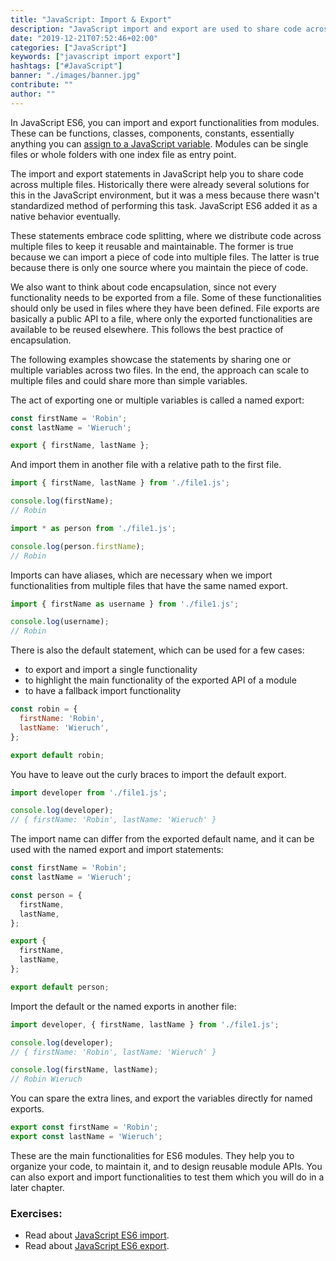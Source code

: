 ```yaml
---
title: "JavaScript: Import & Export"
description: "JavaScript import and export are used to share code across folders and files. This walkthrough shows common use cases and how to apply import and export statements ..."
date: "2019-12-21T07:52:46+02:00"
categories: ["JavaScript"]
keywords: ["javascript import export"]
hashtags: ["#JavaScript"]
banner: "./images/banner.jpg"
contribute: ""
author: ""
---
```


<Sponsorship />

In JavaScript ES6, you can import and export functionalities from modules. These can be functions, classes, components, constants, essentially anything you can [assign to a JavaScript variable](/javascript-variable). Modules can be single files or whole folders with one index file as entry point.

The import and export statements in JavaScript help you to share code across multiple files. Historically there were already several solutions for this in the JavaScript environment, but it was a mess because there wasn't standardized method of performing this task. JavaScript ES6 added it as a native behavior eventually.

These statements embrace code splitting, where we distribute code across multiple files to keep it reusable and maintainable. The former is true because we can import a piece of code into multiple files. The latter is true because there is only one source where you maintain the piece of code.

We also want to think about code encapsulation, since not every functionality needs to be exported from a file. Some of these functionalities should only be used in files where they have been defined. File exports are basically a public API to a file, where only the exported functionalities are available to be reused elsewhere. This follows the best practice of encapsulation.

The following examples showcase the statements by sharing one or multiple variables across two files. In the end, the approach can scale to multiple files and could share more than simple variables.

The act of exporting one or multiple variables is called a named export:

```javascript
const firstName = 'Robin';
const lastName = 'Wieruch';

export { firstName, lastName };
```

And import them in another file with a relative path to the first file.

```javascript
import { firstName, lastName } from './file1.js';

console.log(firstName);
// Robin
```

```javascript
import * as person from './file1.js';

console.log(person.firstName);
// Robin
```

Imports can have aliases, which are necessary when we import functionalities from multiple files that have the same named export.

```javascript
import { firstName as username } from './file1.js';

console.log(username);
// Robin
```

There is also the default statement, which can be used for a few cases:

* to export and import a single functionality
* to highlight the main functionality of the exported API of a module
* to have a fallback import functionality

```javascript
const robin = {
  firstName: 'Robin',
  lastName: 'Wieruch',
};

export default robin;
```

You have to leave out the curly braces to import the default export.

```javascript
import developer from './file1.js';

console.log(developer);
// { firstName: 'Robin', lastName: 'Wieruch' }
```

The import name can differ from the exported default name, and it can be used with the named export and import statements:

```javascript
const firstName = 'Robin';
const lastName = 'Wieruch';

const person = {
  firstName,
  lastName,
};

export {
  firstName,
  lastName,
};

export default person;
```

Import the default or the named exports in another file:

```javascript
import developer, { firstName, lastName } from './file1.js';

console.log(developer);
// { firstName: 'Robin', lastName: 'Wieruch' }

console.log(firstName, lastName);
// Robin Wieruch
```

You can spare the extra lines, and export the variables directly for named exports.

```javascript
export const firstName = 'Robin';
export const lastName = 'Wieruch';
```

These are the main functionalities for ES6 modules. They help you to organize your code, to maintain it, and to design reusable module APIs. You can also export and import functionalities to test them which you will do in a later chapter.

### Exercises:

* Read about [JavaScript ES6 import](https://developer.mozilla.org/en-US/docs/Web/JavaScript/Reference/Statements/import).
* Read about [JavaScript ES6 export](https://developer.mozilla.org/en-US/docs/web/javascript/reference/statements/export).